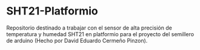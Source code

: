 # SHT21-Platformio
Repositorio destinado a trabajar con el sensor de alta precisión de temperatura y humedad SHT21 en platformio para el proyecto del semillero de arduino (Hecho por David Eduardo Cermeño Pinzon).
